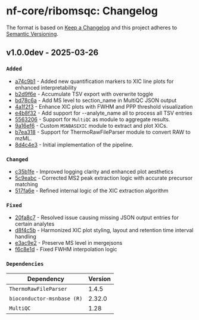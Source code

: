 # nf-core/ribomsqc: Changelog

The format is based on [Keep a Changelog](https://keepachangelog.com/en/1.0.0/)
and this project adheres to [Semantic Versioning](https://semver.org/spec/v2.0.0.html).

## v1.0.0dev - 2025-03-26

### `Added`

- [a74c9b1](https://github.com/proteomicsunitcrg/ribomsqc/commit/a74c9b1) - Added new quantification markers to XIC line plots for enhanced interpretability
- [b2d9f6e](https://github.com/proteomicsunitcrg/ribomsqc/commit/b2d9f6e) - Accumulate TSV export with overwrite toggle
- [bd78c6a](https://github.com/proteomicsunitcrg/ribomsqc/commit/bd78c6a) - Add MS level to section_name in MultiQC JSON output
- [4a1f2f3](https://github.com/proteomicsunitcrg/ribomsqc/commit/4a1f2f3) - Enhance XIC plots with FWHM and PPP threshold visualization
- [e4b8f32](https://github.com/proteomicsunitcrg/ribomsqc/commit/e4b8f32) - Add support for --analyte_name all to process all TSV entries
- [5563206](https://github.com/proteomicsunitcrg/ribomsqc/commit/55632066ab4eb1191a52b71e887d979e1e8ca6e2) - Support for `MultiQC` as module to aggregate results.
- [9a16ef6](https://github.com/proteomicsunitcrg/ribomsqc/commit/9a16ef67a1a4b3d675ddbfc5615158b321eba7bc) - Custom `MSNBASEXIC` module to extract and plot XICs.
- [b7ea318](https://github.com/proteomicsunitcrg/ribomsqc/commit/b7ea318d7ac3422e5bf6e87a769af6284d3024aa) - Support for ThermoRawFileParser module to convert RAW to mzML.
- [8d4c4e3](https://github.com/proteomicsunitcrg/ribomsqc/commit/8d4c4e368e0f774b246002e5e73c8bf53aab4391) - Initial implementation of the pipeline.

### `Changed`

- [c35b1fe](https://github.com/proteomicsunitcrg/ribomsqc/commit/c35b1fe) - Improved logging clarity and enhanced plot aesthetics
- [5c9eabc](https://github.com/proteomicsunitcrg/ribomsqc/commit/5c9eabc) - Corrected MS2 peak extraction logic with accurate precursor matching
- [517fa6e](https://github.com/proteomicsunitcrg/ribomsqc/commit/517fa6e) - Refined internal logic of the XIC extraction algorithm

### `Fixed`

- [20fa8c7](https://github.com/proteomicsunitcrg/ribomsqc/commit/20fa8c7) - Resolved issue causing missing JSON output entries for certain analytes
- [d8f4c5b](https://github.com/proteomicsunitcrg/ribomsqc/commit/d8f4c5b) - Harmonized XIC plot styling, layout and retention time interval handling
- [e3ac9e2](https://github.com/proteomicsunitcrg/ribomsqc/commit/e3ac9e2) - Preserve MS level in mergejsons
- [f6c8e1d](https://github.com/proteomicsunitcrg/ribomsqc/commit/f6c8e1d) - Fixed FWHM interpolation logic

### `Dependencies`

| Dependency                 | Version |
| -------------------------- | ------- |
| `ThermoRawFileParser`      | 1.4.5   |
| `bioconductor-msnbase (R)` | 2.32.0  |
| `MultiQC`                  | 1.28    |
